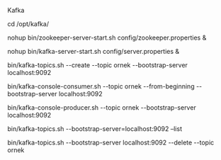 Kafka

cd /opt/kafka/

nohup bin/zookeeper-server-start.sh config/zookeeper.properties &

nohup bin/kafka-server-start.sh config/server.properties &


bin/kafka-topics.sh --create --topic ornek --bootstrap-server localhost:9092

bin/kafka-console-consumer.sh --topic ornek --from-beginning --bootstrap-server localhost:9092

bin/kafka-console-producer.sh --topic ornek --bootstrap-server localhost:9092

bin/kafka-topics.sh --bootstrap-server=localhost:9092 –list

bin/kafka-topics.sh --bootstrap-server localhost:9092 --delete --topic ornek
